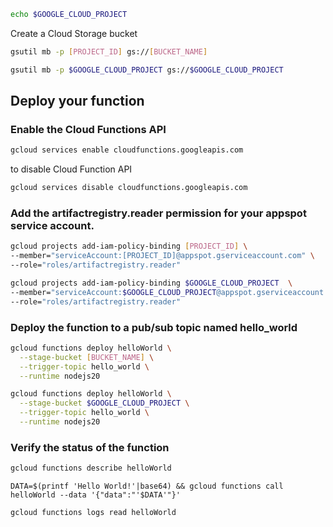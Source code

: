 

```bash
echo $GOOGLE_CLOUD_PROJECT
```

Create a Cloud Storage bucket

```bash
gsutil mb -p [PROJECT_ID] gs://[BUCKET_NAME]
```

```bash
gsutil mb -p $GOOGLE_CLOUD_PROJECT gs://$GOOGLE_CLOUD_PROJECT
```

## Deploy your function

### Enable the Cloud Functions API

```sh
gcloud services enable cloudfunctions.googleapis.com
```

to disable Cloud Function API
```sh
gcloud services disable cloudfunctions.googleapis.com
```

### Add the artifactregistry.reader permission for your appspot service account.
  
```sh
gcloud projects add-iam-policy-binding [PROJECT_ID] \
--member="serviceAccount:[PROJECT_ID]@appspot.gserviceaccount.com" \
--role="roles/artifactregistry.reader"
```

```bash
gcloud projects add-iam-policy-binding $GOOGLE_CLOUD_PROJECT  \
--member="serviceAccount:$GOOGLE_CLOUD_PROJECT@appspot.gserviceaccount.com" \
--role="roles/artifactregistry.reader"
```

### Deploy the function to a pub/sub topic named hello_world
```bash
gcloud functions deploy helloWorld \
  --stage-bucket [BUCKET_NAME] \
  --trigger-topic hello_world \
  --runtime nodejs20
  ```


```bash
gcloud functions deploy helloWorld \
  --stage-bucket $GOOGLE_CLOUD_PROJECT \
  --trigger-topic hello_world \
  --runtime nodejs20
  ```

### Verify the status of the function
```bash
gcloud functions describe helloWorld
```

```
DATA=$(printf 'Hello World!'|base64) && gcloud functions call helloWorld --data '{"data":"'$DATA'"}'
```

```
gcloud functions logs read helloWorld
```



